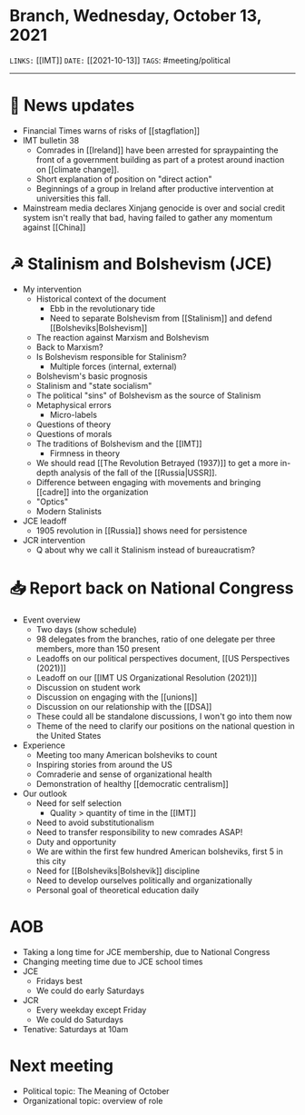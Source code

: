 # Branch, Wednesday, October 13, 2021
`LINKS:` [[IMT]]
`DATE:` [[2021-10-13]]
`TAGS`: #meeting/political 

---
# 📰 News updates
- Financial Times warns of risks of [[stagflation]]
- IMT bulletin 38
	- Comrades in [[Ireland]] have been arrested for spraypainting the front of a government building as part of a protest around inaction on [[climate change]]. 
	- Short explanation of position on "direct action"
	- Beginnings of a group in Ireland after productive intervention at universities this fall. 
- Mainstream media declares Xinjang genocide is over and social credit system isn't really that bad, having failed to gather any momentum against [[China]]

# ☭ Stalinism and Bolshevism (JCE)
- My intervention
	- Historical context of the document
		- Ebb in the revolutionary tide
		- Need to separate Bolshevism from [[Stalinism]] and defend [[Bolsheviks|Bolshevism]]
	- The reaction against Marxism and Bolshevism
	- Back to Marxism?
	- Is Bolshevism responsible for Stalinism?
		- Multiple forces (internal, external) 
	- Bolshevism's basic prognosis
	- Stalinism and "state socialism"
	- The political "sins" of Bolshevism as the source of Stalinism
	- Metaphysical errors
		- Micro-labels
	- Questions of theory
	- Questions of morals
	- The traditions of Bolshevism and the [[IMT]]
		- Firmness in theory
	- We should read [[The Revolution Betrayed (1937)]] to get a more in-depth analysis of the fall of the [[Russia|USSR]]. 
	- Difference between engaging with movements and bringing [[cadre]] into the organization
	- "Optics"
	- Modern Stalinists
- JCE leadoff
	- 1905 revolution in [[Russia]] shows need for persistence
- JCR intervention
	- Q about why we call it Stalinism instead of bureaucratism?

# 📥 Report back on National Congress
- Event overview 
	- Two days (show schedule)
	- 98 delegates from the branches, ratio of one delegate per three members, more than 150 present
	- Leadoffs on our political perspectives document, [[US Perspectives (2021)]]
	- Leadoff on our [[IMT US Organizational Resolution (2021)]]
	- Discussion on student work
	- Discussion on engaging with the [[unions]] 
	- Discussion on our relationship with the [[DSA]] 
	- These could all be standalone discussions, I won't go into them now
	- Theme of the need to clarify our positions on the national question in the United States 
- Experience 
	- Meeting too many American bolsheviks to count
	- Inspiring stories from around the US
	- Comraderie and sense of organizational health
	- Demonstration of healthy [[democratic centralism]]
- Our outlook
	- Need for self selection
		- Quality > quantity of time in the [[IMT]]
	- Need to avoid substitutionalism
	- Need to transfer responsibility to new comrades ASAP!
	- Duty and opportunity 
	- We are within the first few hundred American bolsheviks, first 5 in this city
	- Need for [[Bolsheviks|Bolshevik]] discipline
	- Need to develop ourselves politically and organizationally 
	- Personal goal of theoretical education daily 

# AOB
- Taking a long time for JCE membership, due to National Congress
- Changing meeting time due to JCE school times
- JCE
	- Fridays best
	- We could do early Saturdays
- JCR
	- Every weekday except Friday
	- We could do Saturdays
- Tenative: Saturdays at 10am

# Next meeting
- Political topic: The Meaning of October
- Organizational topic: overview of role